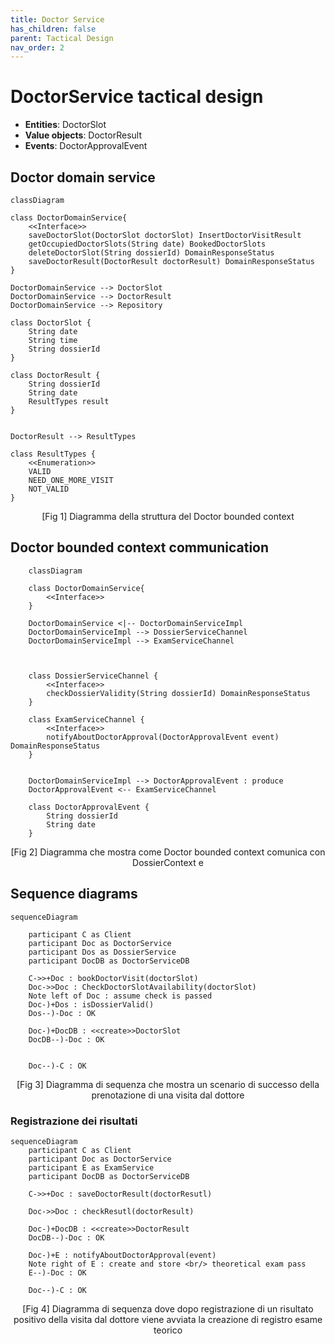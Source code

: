 ```yaml
---
title: Doctor Service 
has_children: false
parent: Tactical Design
nav_order: 2
---
```



# DoctorService tactical design

- **Entities**: DoctorSlot
- **Value objects**: DoctorResult
- **Events**: DoctorApprovalEvent
  
<!-- <a href="#domain">figura</a> -->


## Doctor domain service



<div id="class-domain" align="center"></div>

```mermaid
classDiagram 

class DoctorDomainService{
    <<Interface>>
    saveDoctorSlot(DoctorSlot doctorSlot) InsertDoctorVisitResult
    getOccupiedDoctorSlots(String date) BookedDoctorSlots
    deleteDoctorSlot(String dossierId) DomainResponseStatus
    saveDoctorResult(DoctorResult doctorResult) DomainResponseStatus
}

DoctorDomainService --> DoctorSlot
DoctorDomainService --> DoctorResult
DoctorDomainService --> Repository

class DoctorSlot {
    String date
    String time
    String dossierId
}

class DoctorResult {
    String dossierId
    String date
    ResultTypes result
}


DoctorResult --> ResultTypes

class ResultTypes {
    <<Enumeration>>
    VALID
    NEED_ONE_MORE_VISIT
    NOT_VALID
}
```
<p align="center">[Fig 1] Diagramma della struttura del Doctor bounded context</p>

## Doctor bounded context communication



<div id="class-communication"></div>

```mermaid
    classDiagram

    class DoctorDomainService{
        <<Interface>>
    }

    DoctorDomainService <|-- DoctorDomainServiceImpl
    DoctorDomainServiceImpl --> DossierServiceChannel
    DoctorDomainServiceImpl --> ExamServiceChannel 



    class DossierServiceChannel {
        <<Interface>>
        checkDossierValidity(String dossierId) DomainResponseStatus
    }

    class ExamServiceChannel {
        <<Interface>>
        notifyAboutDoctorApproval(DoctorApprovalEvent event) DomainResponseStatus
    }


    DoctorDomainServiceImpl --> DoctorApprovalEvent : produce
    DoctorApprovalEvent <-- ExamServiceChannel

    class DoctorApprovalEvent {
        String dossierId
        String date
    }

```

<p align="center">[Fig 2] Diagramma che mostra come Doctor bounded context comunica con DossierContext e </p>



## Sequence diagrams

<div id="sequence_dossier"></div>

```mermaid
sequenceDiagram 

    participant C as Client
    participant Doc as DoctorService
    participant Dos as DossierService
    participant DocDB as DoctorServiceDB

    C->>+Doc : bookDoctorVisit(doctorSlot)
    Doc->>Doc : CheckDoctorSlotAvailability(doctorSlot)
    Note left of Doc : assume check is passed
    Doc-)+Dos : isDossierValid()
    Dos--)-Doc : OK

    Doc-)+DocDB : <<create>>DoctorSlot
    DocDB--)-Doc : OK


    Doc--)-C : OK
```
<p align="center">[Fig 3] Diagramma di sequenza che mostra un scenario di successo della prenotazione di una visita dal dottore</p>


### Registrazione dei risultati 

<div id="sequence_exam"></div>

```mermaid
sequenceDiagram
    participant C as Client
    participant Doc as DoctorService
    participant E as ExamService
    participant DocDB as DoctorServiceDB

    C->>+Doc : saveDoctorResult(doctorResutl)

    Doc->>Doc : checkResutl(doctorResult)

    Doc-)+DocDB : <<create>>DoctorResult
    DocDB--)-Doc : OK

    Doc-)+E : notifyAboutDoctorApproval(event)
    Note right of E : create and store <br/> theoretical exam pass
    E--)-Doc : OK

    Doc--)-C : OK

```
<p align="center">[Fig 4] Diagramma di sequenza dove dopo registrazione di un risultato positivo della visita dal dottore viene avviata la creazione di registro esame teorico </p>